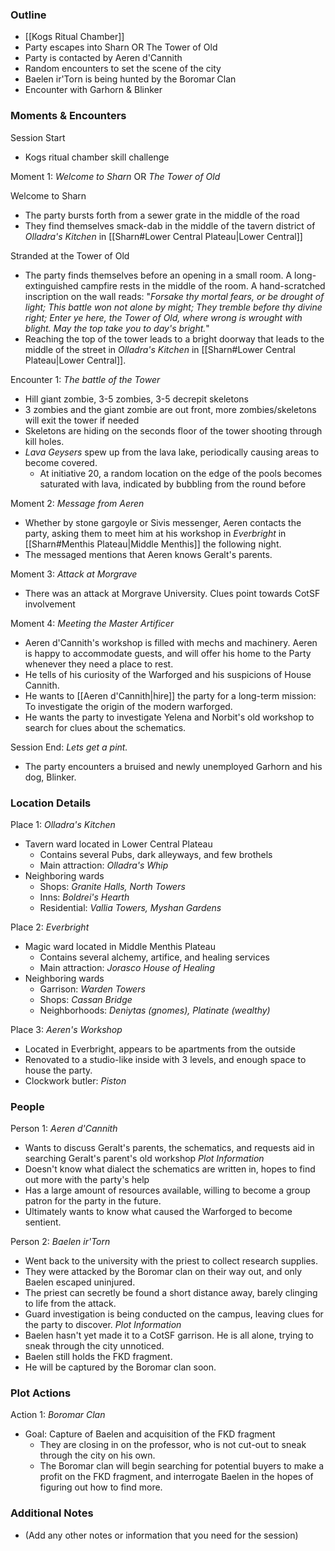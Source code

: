 ### Outline
- [[Kogs Ritual Chamber]]
- Party escapes into Sharn OR The Tower of Old
- Party is contacted by Aeren d'Cannith
- Random encounters to set the scene of the city
- Baelen ir'Torn is being hunted by the Boromar Clan
- Encounter with Garhorn & Blinker

### Moments & Encounters

Session Start
- Kogs ritual chamber skill challenge

Moment 1: *Welcome to Sharn* OR *The Tower of Old*

Welcome to Sharn
- The party bursts forth from a sewer grate in the middle of the road
- They find themselves smack-dab in the middle of the tavern district of *Olladra's Kitchen* in [[Sharn#Lower Central Plateau|Lower Central]]

Stranded at the Tower of Old
- The party finds themselves before an opening in a small room. A long-extinguished campfire rests in the middle of the room. A hand-scratched inscription on the wall reads: "*Forsake thy mortal fears, or be drought of light; This battle won not alone by might; They tremble before thy divine right; Enter ye here, the Tower of Old, where wrong is wrought with blight. May the top take you to day's bright.*"
- Reaching the top of the tower leads to a bright doorway that leads to the middle of the street in *Olladra's Kitchen* in [[Sharn#Lower Central Plateau|Lower Central]].

Encounter 1: *The battle of the Tower*
- Hill giant zombie, 3-5 zombies, 3-5 decrepit skeletons
- 3 zombies and the giant zombie are out front, more zombies/skeletons will exit the tower if needed
- Skeletons are hiding on the seconds floor of the tower shooting through kill holes.
- *Lava Geysers* spew up from the lava lake, periodically causing areas to become covered.
	- At initiative 20, a random location on the edge of the pools becomes saturated with lava, indicated by bubbling from the round before

Moment 2: *Message from Aeren*
- Whether by stone gargoyle or Sivis messenger, Aeren contacts the party, asking them to meet him at his workshop in *Everbright* in [[Sharn#Menthis Plateau|Middle Menthis]] the following night.
- The messaged mentions that Aeren knows Geralt's parents.

Moment 3: *Attack at Morgrave*
- There was an attack at Morgrave University. Clues point towards CotSF involvement

Moment 4: *Meeting the Master Artificer*
- Aeren d'Cannith's workshop is filled with mechs and machinery. Aeren is happy to accommodate guests, and will offer his home to the Party whenever they need a place to rest.
- He tells of his curiosity of the Warforged and his suspicions of House Cannith.
- He wants to [[Aeren d'Cannith|hire]] the party for a long-term mission: To investigate the origin of the modern warforged.
- He wants the party to investigate Yelena and Norbit's old workshop to search for clues about the schematics.

Session End: *Lets get a pint.*
- The party encounters a bruised and newly unemployed Garhorn and his dog, Blinker.

### Location Details

Place 1: *Olladra's Kitchen*
- Tavern ward located in Lower Central Plateau
	- Contains several Pubs, dark alleyways, and few brothels
	- Main attraction: *Olladra's Whip*
- Neighboring wards
	- Shops: *Granite Halls, North Towers*
	- Inns: *Boldrei's Hearth*
	- Residential: *Vallia Towers, Myshan Gardens*

Place 2: *Everbright*
- Magic ward located in Middle Menthis Plateau
	- Contains several alchemy, artifice, and healing services
	- Main attraction: *Jorasco House of Healing*
- Neighboring wards
	- Garrison: *Warden Towers*
	- Shops: *Cassan Bridge*
	- Neighborhoods: *Deniytas (gnomes), Platinate (wealthy)*

Place 3: *Aeren's Workshop*
- Located in Everbright, appears to be apartments from the outside
- Renovated to a studio-like inside with 3 levels, and enough space to house the party.
- Clockwork butler: *Piston*

### People

Person 1: *Aeren d'Cannith*
- Wants to discuss Geralt's parents, the schematics, and requests aid in searching Geralt's parent's old workshop
*Plot Information*
- Doesn't know what dialect the schematics are written in, hopes to find out more with the party's help
- Has a large amount of resources available, willing to become a group patron for the party in the future.
- Ultimately wants to know what caused the Warforged to become sentient.

Person 2: *Baelen ir'Torn*
- Went back to the university with the priest to collect research supplies.
- They were attacked by the Boromar clan on their way out, and only Baelen escaped uninjured. 
- The priest can secretly be found a short distance away, barely clinging to life from the attack.
- Guard investigation is being conducted on the campus, leaving clues for the party to discover.
*Plot Information*
- Baelen hasn't yet made it to a CotSF garrison. He is all alone, trying to sneak through the city unnoticed.
- Baelen still holds the FKD fragment.
- He will be captured by the Boromar clan soon.

### Plot Actions

Action 1: *Boromar Clan*
- Goal: Capture of Baelen and acquisition of the FKD fragment
	- They are closing in on the professor, who is not cut-out to sneak through the city on his own.
	- The Boromar clan will begin searching for potential buyers to make a profit on the FKD fragment, and interrogate Baelen in the hopes of figuring out how to find more.

### Additional Notes

- (Add any other notes or information that you need for the session)